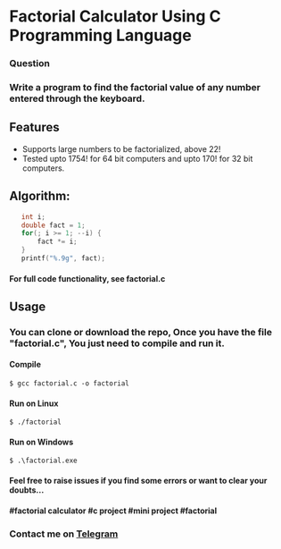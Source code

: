 # Factorial Calculator Using C Programming Language

### Question
### Write a program to find the factorial value of any number entered through the keyboard.

## Features

- Supports large numbers to be factorialized, above 22!
- Tested upto 1754! for 64 bit computers and upto 170! for 32 bit computers.

## Algorithm:
```c
   int i;
   double fact = 1;
   for(; i >= 1; --i) {
       fact *= i;
   }
   printf("%.9g", fact);
```
#### For full code functionality, see factorial.c


## Usage
### You can clone or download the repo, Once you have the file "factorial.c", You just need to compile and run it.
#### Compile 
```
$ gcc factorial.c -o factorial

```
#### Run on Linux
``` 
$ ./factorial
```
#### Run on Windows
```
$ .\factorial.exe
```
#### Feel free to raise issues if you find some errors or want to clear your doubts...

#### #factorial calculator #c project #mini project #factorial

### Contact me on <a href="https://t.me/Anonymous_M21"> Telegram </a>

